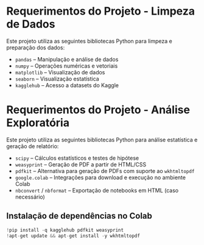 # Requerimentos do Projeto - Limpeza de Dados

Este projeto utiliza as seguintes bibliotecas Python para limpeza e preparação dos dados:

- `pandas` – Manipulação e análise de dados  
- `numpy` – Operações numéricas e vetoriais  
- `matplotlib` – Visualização de dados  
- `seaborn` – Visualização estatística  
- `kagglehub` – Acesso a datasets do Kaggle  

# Requerimentos do Projeto - Análise Exploratória

Este projeto utiliza as seguintes bibliotecas Python para análise estatística e geração de relatório:

- `scipy` – Cálculos estatísticos e testes de hipótese  
- `weasyprint` – Geração de PDF a partir de HTML/CSS  
- `pdfkit` – Alternativa para geração de PDFs com suporte ao `wkhtmltopdf`  
- `google.colab` – Integrações para download e execução no ambiente Colab  
- `nbconvert` / `nbformat` – Exportação de notebooks em HTML (caso necessário)  

## Instalação de dependências no Colab

```python
!pip install -q kagglehub pdfkit weasyprint
!apt-get update && apt-get install -y wkhtmltopdf
```